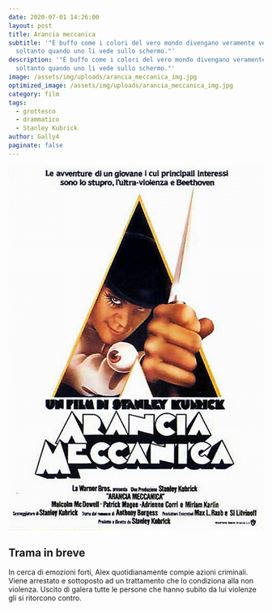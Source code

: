 ```yaml
---
date: 2020-07-01 14:26:00
layout: post
title: Arancia meccanica
subtitle: '"È buffo come i colori del vero mondo divengano veramente veri
  soltanto quando uno li vede sullo schermo."'
description: '"È buffo come i colori del vero mondo divengano veramente veri
  soltanto quando uno li vede sullo schermo."'
image: /assets/img/uploads/arancia_meccanica_img.jpg
optimized_image: /assets/img/uploads/arancia_meccanica_img.jpg
category: film
tags:
  - grottesco
  - drammatico
  - Stanley Kubrick
author: Gally4
paginate: false
---
```

![](/assets/img/uploads/arancia_meccanica_locandina.jpg)

## Trama in breve

In cerca di emozioni forti, Alex quotidianamente compie azioni criminali. Viene arrestato e sottoposto ad un trattamento che lo condiziona alla non violenza. Uscito di galera tutte le persone che hanno subito da lui violenze gli si ritorcono contro.